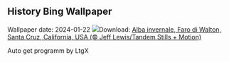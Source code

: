 ## History Bing Wallpaper
Wallpaper date: 2024-01-22
![](https://www.bing.com/th?id=OHR.SantaCruzSunrise_IT-IT2418215934_UHD.jpg&w=1000)Download: [Alba invernale, Faro di Walton, Santa Cruz, California, USA (© Jeff Lewis/Tandem Stills + Motion)](https://www.bing.com/th?id=OHR.SantaCruzSunrise_IT-IT2418215934_UHD.jpg)

Auto get programm by LtgX
